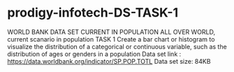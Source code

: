 # prodigy-infotech-DS-TASK-1
WORLD BANK DATA SET CURRENT IN POPULATION ALL OVER WORLD, current scanario in population 
TASK 1 
Create a bar chart or histogram to visualize the distribution of a categorical or continuous variable, such as the distribution of ages or genders in a population
Data set link : https://data.worldbank.org/indicator/SP.POP.TOTL
Data set size: 84KB 
